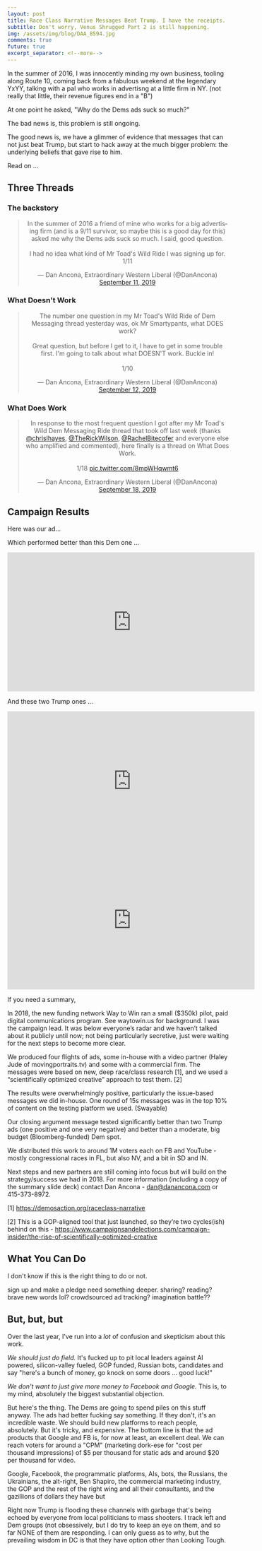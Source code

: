 ```yaml
---
layout: post
title: Race Class Narrative Messages Beat Trump. I have the receipts.
subtitle: Don't worry, Venus Shrugged Part 2 is still happening.
img: /assets/img/blog/DAA_8594.jpg
comments: true
future: true
excerpt_separator: <!--more-->
---
```


In the summer of 2016, I was innocently minding my own business, tooling along Route 10, coming back from a fabulous weekend at the legendary YxYY, talking with a pal who works in advertisng at a little firm in NY. (not really that little, their revenue figures end in a "B")

At one point he asked, "Why do the Dems ads suck so much?"

The bad news is, this problem is still ongoing.

The good news is, we have a glimmer of evidence that messages that can not just beat Trump, but start to hack away at the much bigger problem: the underlying beliefs that gave rise to him.

Read on ...

<!--more-->

Three Threads
-------------

### The backstory
<center>
<blockquote class="twitter-tweet"><p lang="en" dir="ltr">In the summer of 2016 a friend of mine who works for a big advertising firm (and is a 9/11 survivor, so maybe this is a good day for this) asked me why the Dems ads suck so much. I said, good question.<br><br>I had no idea what kind of Mr Toad&#39;s Wild Ride I was signing up for. 1/11</p>&mdash; Dan Ancona, Extraordinary Western Liberal (@DanAncona) <a href="https://twitter.com/DanAncona/status/1171847388463394816?ref_src=twsrc%5Etfw">September 11, 2019</a></blockquote> <script async src="https://platform.twitter.com/widgets.js" charset="utf-8"></script>
</center>

### What Doesn't Work
<center>
<blockquote class="twitter-tweet"><p lang="en" dir="ltr">The number one question in my Mr Toad&#39;s Wild Ride of Dem Messaging thread yesterday was, ok Mr Smartypants, what DOES work?<br><br>Great question, but before I get to it, I have to get in some trouble first. I&#39;m going to talk about what DOESN&#39;T work. Buckle in!<br><br>1/10</p>&mdash; Dan Ancona, Extraordinary Western Liberal (@DanAncona) <a href="https://twitter.com/DanAncona/status/1172238040196112384?ref_src=twsrc%5Etfw">September 12, 2019</a></blockquote> <script async src="https://platform.twitter.com/widgets.js" charset="utf-8"></script>
</center>

### What Does Work
<center>
<blockquote class="twitter-tweet"><p lang="en" dir="ltr">In response to the most frequent question I got after my Mr Toad&#39;s Wild Dem Messaging Ride thread that took off last week (thanks <a href="https://twitter.com/chrislhayes?ref_src=twsrc%5Etfw">@chrislhayes</a>, <a href="https://twitter.com/TheRickWilson?ref_src=twsrc%5Etfw">@TheRickWilson</a>, <a href="https://twitter.com/RachelBitecofer?ref_src=twsrc%5Etfw">@RachelBitecofer</a> and everyone else who amplified and commented), here finally is a thread on What Does Work.<br><br>1/18 <a href="https://t.co/8mpWHqwmt6">pic.twitter.com/8mpWHqwmt6</a></p>&mdash; Dan Ancona, Extraordinary Western Liberal (@DanAncona) <a href="https://twitter.com/DanAncona/status/1174413688448536576?ref_src=twsrc%5Etfw">September 18, 2019</a></blockquote> <script async src="https://platform.twitter.com/widgets.js" charset="utf-8"></script>
</center>

Campaign Results
----------------

Here was our ad...

Which performed better than this Dem one ...

<iframe width="560" height="315" src="https://www.youtube.com/embed/mbff-pZydxo" frameborder="0" allow="accelerometer; autoplay; encrypted-media; gyroscope; picture-in-picture" allowfullscreen></iframe>

And these two Trump ones ...

<iframe width="560" height="315" src="https://www.youtube.com/embed/PeVC5Kp5N4A" frameborder="0" allow="accelerometer; autoplay; encrypted-media; gyroscope; picture-in-picture" allowfullscreen></iframe>

<iframe width="560" height="315" src="https://www.youtube.com/embed/PsBQNfI-Dxw" frameborder="0" allow="accelerometer; autoplay; encrypted-media; gyroscope; picture-in-picture" allowfullscreen></iframe>



If you need a summary,

In 2018, the new funding network Way to Win ran a small ($350k) pilot, paid digital communications program. See waytowin.us for background. I was the campaign lead. It was below everyone’s radar and we haven’t talked about it publicly until now; not being particularly secretive, just were waiting for the next steps to become more clear.

We produced four flights of ads, some in-house with a video partner (Haley Jude of movingportraits.tv) and some with a commercial firm. The messages were based on new, deep race/class research [1], and we used a “scientifically optimized creative” approach to test them. [2]

The results were overwhelmingly positive, particularly the issue-based messages we did in-house. One round of 15s messages was in the top 10% of content on the testing platform we used. (Swayable)

Our closing argument message tested significantly better than two Trump ads (one positive and one very negative) and better than a moderate, big budget (Bloomberg-funded) Dem spot.

We distributed this work to around 1M voters each on FB and YouTube - mostly congressional races in FL, but also NV, and a bit in SD and IN.

Next steps and new partners are still coming into focus but will build on the strategy/success we had in 2018. For more information (including a copy of the summary slide deck) contact Dan Ancona - dan@danancona.com or 415-373-8972.

[1] https://demosaction.org/raceclass-narrative

[2] This is a GOP-aligned tool that just launched, so they’re two cycles(ish) behind on this - https://www.campaignsandelections.com/campaign-insider/the-rise-of-scientifically-optimized-creative

What You Can Do
---------------

I don't know if this is the right thing to do or not. 

sign up and make a pledge
need something deeper. sharing? reading? brave new words lol?
crowdsourced ad tracking?
imagination battle??


But, but, but
-------------
Over the last year, I've run into a _lot_ of confusion and skepticism about this work.

*We should just do field.* It's fucked up to pit local leaders against AI powered, silicon-valley fueled, GOP funded, Russian bots, candidates and say "here's a bunch of money, go knock on some doors ... good luck!"

*We don't want to just give more money to Facebook and Google.* This is, to my mind, absolutely the biggest substantial objection.

But here's the thing. The Dems are going to spend piles on this stuff anyway. The ads had better fucking say something. If they don't, it's an incredible waste. We should build new platforms to reach people, absolutely. But it's tricky, and expensive. The bottom line is that the ad products that Google and FB is, for now at least, an excellent deal. We can reach voters for around a "CPM" (marketing dork-ese for "cost per thousand impressions) of $5 per thousand for static ads and around $20 per thousand for video.

Google, Facebook, the programmatic platforms, AIs, bots, the Russians, the Ukrainians, the alt-right, Ben Shapiro, the commercial marketing industry, the GOP and the rest of the right wing and all their consultants, and the gazillions of dollars they have but

Right now Trump is flooding these channels with garbage that's being echoed by everyone from local politicians to mass shooters. I track left and Dem groups (not obsessively, but I do try to keep an eye on them, and so far NONE of them are responding. I can only guess as to why, but the prevailing wisdom in DC is that they have option other than Looking Tough.



